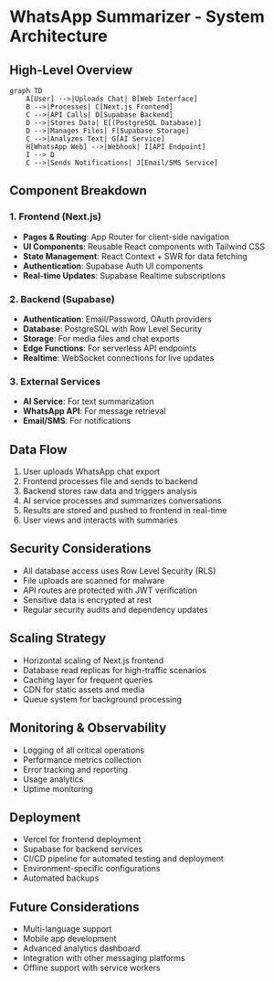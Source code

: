 # WhatsApp Summarizer - System Architecture

## High-Level Overview

```mermaid
graph TD
    A[User] -->|Uploads Chat| B[Web Interface]
    B -->|Processes| C[Next.js Frontend]
    C -->|API Calls| D[Supabase Backend]
    D -->|Stores Data| E[(PostgreSQL Database)]
    D -->|Manages Files| F[Supabase Storage]
    C -->|Analyzes Text| G[AI Service]
    H[WhatsApp Web] -->|Webhook| I[API Endpoint]
    I --> D
    C -->|Sends Notifications| J[Email/SMS Service]
```

## Component Breakdown

### 1. Frontend (Next.js)
- **Pages & Routing**: App Router for client-side navigation
- **UI Components**: Reusable React components with Tailwind CSS
- **State Management**: React Context + SWR for data fetching
- **Authentication**: Supabase Auth UI components
- **Real-time Updates**: Supabase Realtime subscriptions

### 2. Backend (Supabase)
- **Authentication**: Email/Password, OAuth providers
- **Database**: PostgreSQL with Row Level Security
- **Storage**: For media files and chat exports
- **Edge Functions**: For serverless API endpoints
- **Realtime**: WebSocket connections for live updates

### 3. External Services
- **AI Service**: For text summarization
- **WhatsApp API**: For message retrieval
- **Email/SMS**: For notifications

## Data Flow

1. User uploads WhatsApp chat export
2. Frontend processes file and sends to backend
3. Backend stores raw data and triggers analysis
4. AI service processes and summarizes conversations
5. Results are stored and pushed to frontend in real-time
6. User views and interacts with summaries

## Security Considerations

- All database access uses Row Level Security (RLS)
- File uploads are scanned for malware
- API routes are protected with JWT verification
- Sensitive data is encrypted at rest
- Regular security audits and dependency updates

## Scaling Strategy

- Horizontal scaling of Next.js frontend
- Database read replicas for high-traffic scenarios
- Caching layer for frequent queries
- CDN for static assets and media
- Queue system for background processing

## Monitoring & Observability

- Logging of all critical operations
- Performance metrics collection
- Error tracking and reporting
- Usage analytics
- Uptime monitoring

## Deployment

- Vercel for frontend deployment
- Supabase for backend services
- CI/CD pipeline for automated testing and deployment
- Environment-specific configurations
- Automated backups

## Future Considerations

- Multi-language support
- Mobile app development
- Advanced analytics dashboard
- Integration with other messaging platforms
- Offline support with service workers
